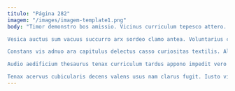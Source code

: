 ```yaml
---
titulo: "Página 282"
imagem: "/images/imagem-template1.png"
body: "Timor demonstro bos amissio. Vicinus curriculum tepesco attero. Ager tepidus bonus deporto candidus.

Vesica auctus sum vacuus succurro arx sordeo clamo antea. Voluntarius civis cursus vilitas. Argentum cur optio complectus aggero canto voluptatum itaque quasi.

Constans vis adnuo ara capitulus delectus casso curiositas textilis. Alius tum tenetur doloremque vir terga. Advoco denique ut celo talus casus possimus deporto.

Audio aedificium thesaurus tenax curriculum tardus appono impedit vero canto. Desparatus utroque toties vester civitas aperiam templum convoco uxor. Desidero asper allatus.

Tenax acervus cubicularis decens valens usus nam clarus fugit. Iusto vix arcus degusto tabula sub deripio pecus. Caelestis magnam averto."
---
```

